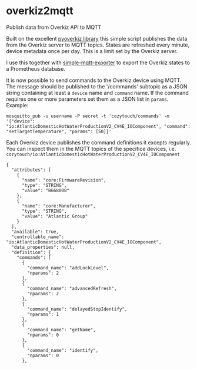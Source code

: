 # overkiz2mqtt
Publish data from Overkiz API to MQTT

Built on the excellent [pyoverkiz library](https://github.com/iMicknl/python-overkiz-api/) this simple script publishes the data from the Overkiz server to MQTT topics.
States are refreshed every minute, device metadata once per day. This is a limit set by the Overkiz server.

I use this together with [simple-mqtt-exporter](https://github.com/RichieB2B/simple-mqtt-exporter/blob/main/examples/config-cozytouch.py) to export the Overkiz states to a Prometheus database.

It is now possible to send commands to the Overkiz device using MQTT. The message should be published to the '/commands' subtopic as a JSON string containing at least a `device` name and `command` name.
If the command requires one or more parameters set them as a JSON list in `params`. Example:

```
mosquitto_pub -u username -P secret -t 'cozytouch/commands' -m '{"device": "io:AtlanticDomesticHotWaterProductionV2_CV4E_IOComponent", "command": "setTargetTemperature", "params": [50]}'
```

Each Overkiz device publishes the command definitions it excepts regularly.
You can inspect them in the MQTT topics of the specifice devices, i.e.  `cozytouch/io:AtlanticDomesticHotWaterProductionV2_CV4E_IOComponent`
```
{
  "attributes": [
    {
      "name": "core:FirmwareRevision",
      "type": "STRING",
      "value": "B668008"
    },
    {
      "name": "core:Manufacturer",
      "type": "STRING",
      "value": "Atlantic Group"
    }
  ],
  "available": true,
  "controllable_name": "io:AtlanticDomesticHotWaterProductionV2_CV4E_IOComponent",
  "data_properties": null,
  "definition": {
    "commands": [
      {
        "command_name": "addLockLevel",
        "nparams": 2
      },
      {
        "command_name": "advancedRefresh",
        "nparams": 2
      },
      {
        "command_name": "delayedStopIdentify",
        "nparams": 1
      },
      {
        "command_name": "getName",
        "nparams": 0
      },
      {
        "command_name": "identify",
        "nparams": 0
      },
```
